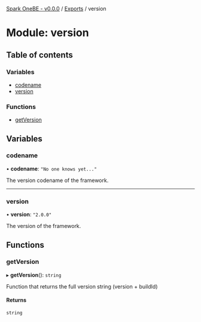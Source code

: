 [Spark OneBE - v0.0.0](../README.md) / [Exports](../modules.md) / version

# Module: version

## Table of contents

### Variables

- [codename](version.md#codename)
- [version](version.md#version)

### Functions

- [getVersion](version.md#getversion)

## Variables

### codename

• **codename**: ``"No one knows yet..."``

The version codename of the framework.

___

### version

• **version**: ``"2.0.0"``

The version of the framework.

## Functions

### getVersion

▸ **getVersion**(): `string`

Function that returns the full version string (version + buildId)

#### Returns

`string`
